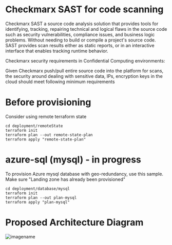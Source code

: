 # Checkmarx SAST for code scanning

Checkmarx SAST a source code analysis solution that provides tools for identifying, tracking, repairing technical and logical flaws in the source code such as security vulnerabilities, compliance issues, and business logic problems. Without needing to build or compile a project's source code. SAST provides scan results either as static reports, or in an interactive interface that enables tracking runtime behavior.

Checkmarx security requirements in Confidential Computing environments:

Given Checkmarx push/pull entire source code into the platform for scans, the security around dealing with sensitive data, IPs, encryption keys in the cloud should meet following minimum requirements


# Before provisioning 

Consider using remote terraform state 

    cd deployment/remoteState
    terraform init
    terraform plan --out remote-state-plan
    terraform apply "remote-state-plan"


# azure-sql (mysql) - in progress
 
To provision Azure mysql database with geo-redundancy, use this sample. Make sure "Landing zone has already been provisioned"

    cd deployment/database/mysql
    terraform init
    terraform plan --out plan-mysql
    terraform apply "plan-mysql"

# Proposed Architecture Diagram
![imagename](https://docs.f5net.com/download/attachments/722365217/Checkmarx_Arch_Single-AZ-Azure-1.png?version=5&modificationDate=1648656065000&api=v2)
